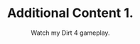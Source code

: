 ---
title: Additional Content 1.
subtitle: Watch my Dirt 4 gameplay.
layout: default
modal-id: 9
html: 
thumbnail: portfolio.jpg
project-date: november 2019
category: [extras]
description: So i can do the pagination thingy.

---